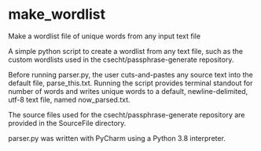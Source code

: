 # make_wordlist
Make a wordlist file of unique words from any input text file

A simple python script to create a wordlist from any text file, such as the custom wordlists used in the csecht/passphrase-generate repository.

Before running parser.py, the user cuts-and-pastes any source text into the default file, parse_this.txt.
Running the script provides terminal standout for number of words and writes unique words to a default, newline-delimited, utf-8 text file, named now_parsed.txt.

The source files used for the csecht/passphrase-generate repository are provided in the SourceFile directory.

parser.py was written with PyCharm using a Python 3.8 interpreter.

